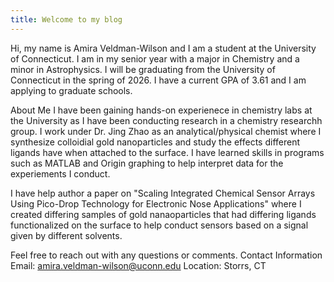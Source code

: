 ```yaml
---
title: Welcome to my blog
---
```


Hi, my name is Amira Veldman-Wilson and I am a student at the University of Connecticut. I am in my senior year with a major in Chemistry and a minor in Astrophysics. I will be graduating from the University of Connecticut in the spring of 2026. I have a current GPA of 3.61 and I am applying to graduate schools.

About Me
I have been gaining hands-on experienece in chemistry labs at the University as I have been conducting research in a chemistry researchh group. I work under Dr. Jing Zhao as an analytical/physical chemist where I synthesize colloidial gold nanoparticles and study the effects different ligands have when attached to the surface. I have learned skills in programs such as MATLAB and Origin graphing to help interpret data for the experiements I conduct. 

I have help author a paper on "Scaling Integrated Chemical Sensor Arrays Using Pico-Drop Technology for Electronic Nose Applications" where I created differing samples of gold nanaoparticles that had differing ligands functionalized on the surface to help conduct sensors based on a signal given by different solvents.

Feel free to reach out with any questions or comments. 
Contact Information
Email: amira.veldman-wilson@uconn.edu 
Location: Storrs, CT
